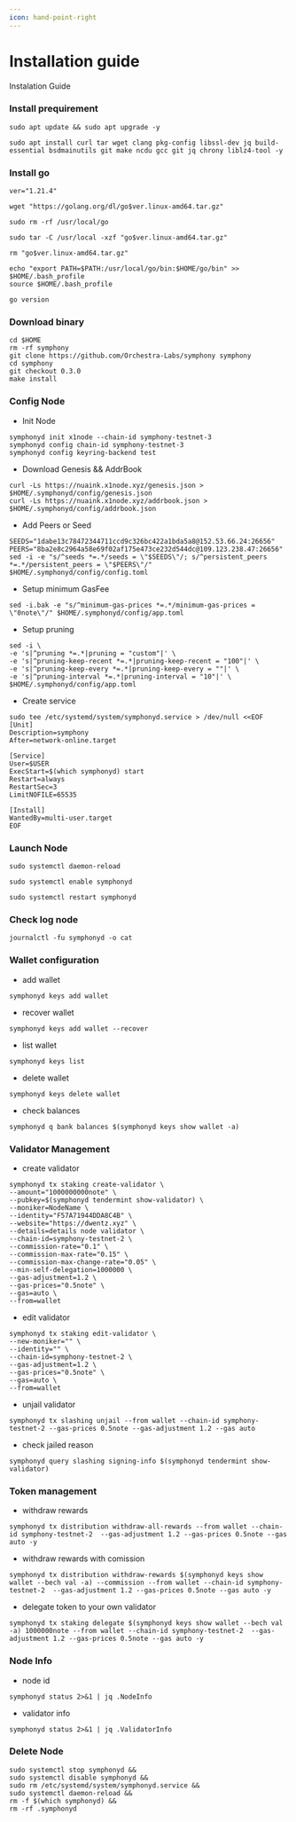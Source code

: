 ```yaml
---
icon: hand-point-right
---
```


# Installation guide

Instalation Guide

### Install prequirement

```
sudo apt update && sudo apt upgrade -y
```

```
sudo apt install curl tar wget clang pkg-config libssl-dev jq build-essential bsdmainutils git make ncdu gcc git jq chrony liblz4-tool -y
```

### Install go

```
ver="1.21.4"
```

```
wget "https://golang.org/dl/go$ver.linux-amd64.tar.gz"
```

```
sudo rm -rf /usr/local/go
```

```
sudo tar -C /usr/local -xzf "go$ver.linux-amd64.tar.gz"
```

```
rm "go$ver.linux-amd64.tar.gz"
```

```
echo "export PATH=$PATH:/usr/local/go/bin:$HOME/go/bin" >> $HOME/.bash_profile
source $HOME/.bash_profile
```

```
go version
```

### Download binary

```
cd $HOME
rm -rf symphony
git clone https://github.com/Orchestra-Labs/symphony symphony
cd symphony
git checkout 0.3.0
make install
```

### Config Node

* Init Node

```
symphonyd init x1node --chain-id symphony-testnet-3
symphonyd config chain-id symphony-testnet-3
symphonyd config keyring-backend test
```

* Download Genesis && AddrBook

```
curl -Ls https://nuaink.x1node.xyz/genesis.json > $HOME/.symphonyd/config/genesis.json
curl -Ls https://nuaink.x1node.xyz/addrbook.json > $HOME/.symphonyd/config/addrbook.json

```

* Add Peers or Seed

```
SEEDS="1dabe13c78472344711ccd9c326bc422a1bda5a8@152.53.66.24:26656"
PEERS="8ba2e8c2964a58e69f02af175e473ce232d544dc@109.123.238.47:26656"
sed -i -e "s/^seeds *=.*/seeds = \"$SEEDS\"/; s/^persistent_peers *=.*/persistent_peers = \"$PEERS\"/" $HOME/.symphonyd/config/config.toml

```

* Setup minimum GasFee

```
sed -i.bak -e "s/^minimum-gas-prices *=.*/minimum-gas-prices = \"0note\"/" $HOME/.symphonyd/config/app.toml

```

* Setup pruning

```
sed -i \
-e 's|^pruning *=.*|pruning = "custom"|' \
-e 's|^pruning-keep-recent *=.*|pruning-keep-recent = "100"|' \
-e 's|^pruning-keep-every *=.*|pruning-keep-every = ""|' \
-e 's|^pruning-interval *=.*|pruning-interval = "10"|' \
$HOME/.symphonyd/config/app.toml
```

* Create service

```
sudo tee /etc/systemd/system/symphonyd.service > /dev/null <<EOF
[Unit]
Description=symphony
After=network-online.target

[Service]
User=$USER
ExecStart=$(which symphonyd) start
Restart=always
RestartSec=3
LimitNOFILE=65535

[Install]
WantedBy=multi-user.target
EOF
```

### Launch Node

```
sudo systemctl daemon-reload 
```

```
sudo systemctl enable symphonyd
```

```
sudo systemctl restart symphonyd
```

### Check log node

```
journalctl -fu symphonyd -o cat
```

### Wallet configuration

* add wallet

```
symphonyd keys add wallet
```

* recover wallet

```
symphonyd keys add wallet --recover
```

* list wallet

```
symphonyd keys list
```

* delete wallet

```
symphonyd keys delete wallet
```

* check balances

```
symphonyd q bank balances $(symphonyd keys show wallet -a)
```

### Validator Management

* create validator

```
symphonyd tx staking create-validator \
--amount="1000000000note" \
--pubkey=$(symphonyd tendermint show-validator) \
--moniker=NodeName \
--identity="F57A71944DDA8C4B" \
--website="https://dwentz.xyz" \
--details=details node validator \
--chain-id=symphony-testnet-2 \
--commission-rate="0.1" \
--commission-max-rate="0.15" \
--commission-max-change-rate="0.05" \
--min-self-delegation=1000000 \
--gas-adjustment=1.2 \
--gas-prices="0.5note" \
--gas=auto \
--from=wallet
```

* edit validator

```
symphonyd tx staking edit-validator \
--new-moniker="" \
--identity="" \
--chain-id=symphony-testnet-2 \
--gas-adjustment=1.2 \
--gas-prices="0.5note" \
--gas=auto \
--from=wallet
```

* unjail validator

```
symphonyd tx slashing unjail --from wallet --chain-id symphony-testnet-2 --gas-prices 0.5note --gas-adjustment 1.2 --gas auto
```

* check jailed reason

```
symphonyd query slashing signing-info $(symphonyd tendermint show-validator)
```

### Token management

* withdraw rewards

```
symphonyd tx distribution withdraw-all-rewards --from wallet --chain-id symphony-testnet-2  --gas-adjustment 1.2 --gas-prices 0.5note --gas auto -y
```

* withdraw rewards with comission

```
symphonyd tx distribution withdraw-rewards $(symphonyd keys show wallet --bech val -a) --commission --from wallet --chain-id symphony-testnet-2  --gas-adjustment 1.2 --gas-prices 0.5note --gas auto -y
```

* delegate token to your own validator

```
symphonyd tx staking delegate $(symphonyd keys show wallet --bech val -a) 1000000note --from wallet --chain-id symphony-testnet-2  --gas-adjustment 1.2 --gas-prices 0.5note --gas auto -y
```

### Node Info

* node id

```
symphonyd status 2>&1 | jq .NodeInfo
```

* validator info

```
symphonyd status 2>&1 | jq .ValidatorInfo
```

### Delete Node

```
sudo systemctl stop symphonyd &&
sudo systemctl disable symphonyd &&
sudo rm /etc/systemd/system/symphonyd.service &&
sudo systemctl daemon-reload &&
rm -f $(which symphonyd) &&
rm -rf .symphonyd
```
